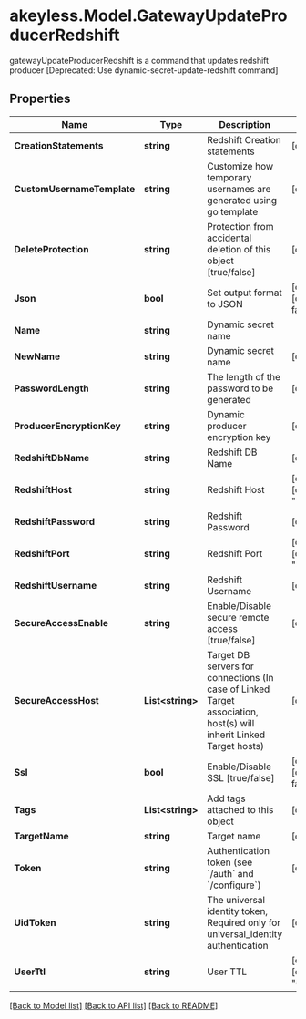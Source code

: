 # akeyless.Model.GatewayUpdateProducerRedshift
gatewayUpdateProducerRedshift is a command that updates redshift producer [Deprecated: Use dynamic-secret-update-redshift command]

## Properties

Name | Type | Description | Notes
------------ | ------------- | ------------- | -------------
**CreationStatements** | **string** | Redshift Creation statements | [optional] 
**CustomUsernameTemplate** | **string** | Customize how temporary usernames are generated using go template | [optional] 
**DeleteProtection** | **string** | Protection from accidental deletion of this object [true/false] | [optional] 
**Json** | **bool** | Set output format to JSON | [optional] [default to false]
**Name** | **string** | Dynamic secret name | 
**NewName** | **string** | Dynamic secret name | [optional] 
**PasswordLength** | **string** | The length of the password to be generated | [optional] 
**ProducerEncryptionKey** | **string** | Dynamic producer encryption key | [optional] 
**RedshiftDbName** | **string** | Redshift DB Name | [optional] 
**RedshiftHost** | **string** | Redshift Host | [optional] [default to "127.0.0.1"]
**RedshiftPassword** | **string** | Redshift Password | [optional] 
**RedshiftPort** | **string** | Redshift Port | [optional] [default to "5439"]
**RedshiftUsername** | **string** | Redshift Username | [optional] 
**SecureAccessEnable** | **string** | Enable/Disable secure remote access [true/false] | [optional] 
**SecureAccessHost** | **List&lt;string&gt;** | Target DB servers for connections (In case of Linked Target association, host(s) will inherit Linked Target hosts) | [optional] 
**Ssl** | **bool** | Enable/Disable SSL [true/false] | [optional] [default to false]
**Tags** | **List&lt;string&gt;** | Add tags attached to this object | [optional] 
**TargetName** | **string** | Target name | [optional] 
**Token** | **string** | Authentication token (see &#x60;/auth&#x60; and &#x60;/configure&#x60;) | [optional] 
**UidToken** | **string** | The universal identity token, Required only for universal_identity authentication | [optional] 
**UserTtl** | **string** | User TTL | [optional] [default to "60m"]

[[Back to Model list]](../README.md#documentation-for-models) [[Back to API list]](../README.md#documentation-for-api-endpoints) [[Back to README]](../README.md)

